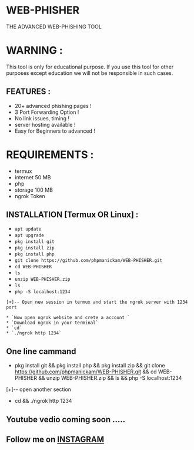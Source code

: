 # WEB-PHISHER
THE ADVANCED WEB-PHISHING TOOL

# WARNING :
This tool is only for educational purpose. If you use this tool for other purposes except education we will not be responsible in such cases.

## FEATURES :
*  20+ advanced phishing pages !
*  3 Port Forwarding Option !
*  No link issues, timing !
*  server hosting available !
*  Easy for Beginners to advanced !

# REQUIREMENTS :
* termux
* internet 50 MB
* php
* storage 100 MB
* ngrok Token

## INSTALLATION [Termux OR Linux] :

* `apt update`
* `apt upgrade`
* `pkg install git`
* `pkg install zip`
* `pkg install php`
* `git clone https://github.com/phpmanickam/WEB-PHISHER.git`
* `cd WEB-PHISHER`
* `ls`
* `unzip WEB-PHISHER.zip`
* `ls`
* `php -S localhost:1234`
```
[+]-- Open new session in termux and start the ngrok server with 1234 port

* `Now open ngrok website and crete a account `
* `Download ngrok in your terminal`
* `cd`
* `./ngrok http 1234`
```
## One line cammand 

* pkg install git &&  pkg install php && pkg install zip && git clone https://github.com/phpmanickam/WEB-PHISHER.git && cd WEB-PHISHER && unzip WEB-PHISHER.zip && ls && php -S localhost:1234 

[+]-- open another section

* cd && ./ngrok http 1234

## Youtube vedio coming soon ..... 

## Follow me on <a href="https://www.instagram.com/web_phisher/?utm_medium=copy_link">INSTAGRAM</a>









